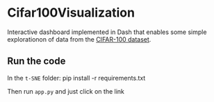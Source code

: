 # Cifar100Visualization
Interactive dashboard implemented in Dash that enables some simple explorationon of data from the [CIFAR-100 dataset](https://www.cs.toronto.edu/~kriz/cifar.html).

## Run the code
In the `t-SNE` folder: 
pip install -r requirements.txt

Then run `app.py` and just click on the link 
